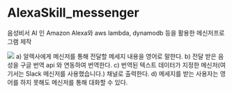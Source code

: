 # AlexaSkill_messenger
음성비서 AI 인 Amazon Alexa와 aws lambda, dynamodb 등을 활용한 메신저프로그램 제작

<img src="/Users/kangholee/Desktop/alexa.png" with="600" />
a) 알렉사에게 메신저를 통해 전달할 메세지 내용을 영어로 말한다.
b) 전달 받은 음성을 구글 번역 api 와 연동하여 번역한다.
c) 번역된 텍스트 데이터가 지정한 메신저(여기서는 Slack 메신저를 사용했습니다.) 채널로 출력한다.
d) 메세지를 받는 사용자는 영어를 하지 못해도 메신저를 통해 대화할 수 있다.
